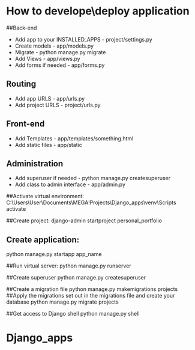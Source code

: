 # How to develope\deploy application
##Back-end
- Add app to your INSTALLED_APPS - project/settings.py
- Create models - app/models.py
- Migrate - python manage.py migrate
- Add Views - app/views.py
- Add forms if needed - app/forms.py
## Routing
- Add app URLS - app/urls.py
- Add project URLS - project/urls.py
## Front-end
- Add Templates - app/templates/something.html
- Add static files - app/static
## Administration
- Add superuser if needed - python manage.py createsuperuser
- Add class to admin interface - app/admin.py

##Activate virtual environment:
C:\Users\User\Documents\MEGA\!Projects\Django_apps\venv\Scripts
activate

##Create project:
django-admin startproject personal_portfolio

## Create application:
python manage.py startapp app_name

##Run virtual server:
python manage.py runserver

##Create superuser
python manage.py createsuperuser

##Create a migration file
python manage.py makemigrations projects
##Apply the migrations set out in the migrations file and create your database
python manage.py migrate projects

##Get access to Django shell
python manage.py shell
# Django_apps
